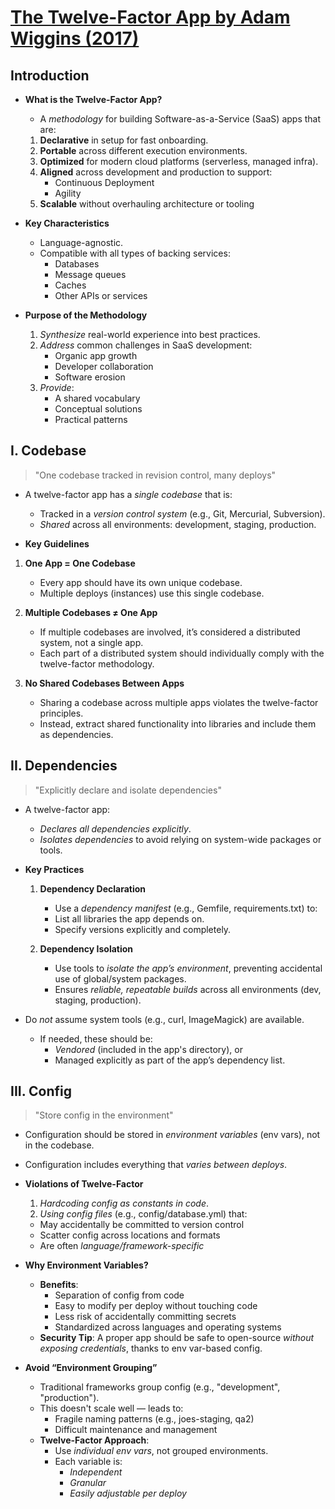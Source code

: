 # [The Twelve-Factor App by Adam Wiggins (2017)](https://12factor.net/)

## Introduction

- **What is the Twelve-Factor App?**

  - A _methodology_ for building Software-as-a-Service (SaaS) apps that are:

  1. **Declarative** in setup for fast onboarding.
  2. **Portable** across different execution environments.
  3. **Optimized** for modern cloud platforms (serverless, managed infra).
  4. **Aligned** across development and production to support:
     - Continuous Deployment
     - Agility
  5. **Scalable** without overhauling architecture or tooling

- **Key Characteristics**

  - Language-agnostic.
  - Compatible with all types of backing services:
    - Databases
    - Message queues
    - Caches
    - Other APIs or services

- **Purpose of the Methodology**

  1. _Synthesize_ real-world experience into best practices.
  2. _Address_ common challenges in SaaS development:
     - Organic app growth
     - Developer collaboration
     - Software erosion
  3. _Provide_:
     - A shared vocabulary
     - Conceptual solutions
     - Practical patterns

## I. Codebase

> "One codebase tracked in revision control, many deploys"

- A twelve-factor app has a _single codebase_ that is:

  - Tracked in a _version control system_ (e.g., Git, Mercurial, Subversion).
  - _Shared_ across all environments: development, staging, production.

- **Key Guidelines**

1. **One App = One Codebase**

   - Every app should have its own unique codebase.
   - Multiple deploys (instances) use this single codebase.

2. **Multiple Codebases ≠ One App**

   - If multiple codebases are involved, it’s considered a distributed system, not a single app.
   - Each part of a distributed system should individually comply with the twelve-factor methodology.

3. **No Shared Codebases Between Apps**

   - Sharing a codebase across multiple apps violates the twelve-factor principles.
   - Instead, extract shared functionality into libraries and include them as dependencies.

## II. Dependencies

> "Explicitly declare and isolate dependencies"

- A twelve-factor app:

  - _Declares all dependencies explicitly_.
  - _Isolates dependencies_ to avoid relying on system-wide packages or tools.

- **Key Practices**

  1. **Dependency Declaration**

     - Use a _dependency manifest_ (e.g., Gemfile, requirements.txt) to:
     - List all libraries the app depends on.
     - Specify versions explicitly and completely.

  2. **Dependency Isolation**

     - Use tools to _isolate the app’s environment_, preventing accidental use of global/system packages.
     - Ensures _reliable, repeatable builds_ across all environments (dev, staging, production).

- Do _not_ assume system tools (e.g., curl, ImageMagick) are available.
  - If needed, these should be:
    - _Vendored_ (included in the app's directory), or
    - Managed explicitly as part of the app’s dependency list.

## III. Config

> "Store config in the environment"

- Configuration should be stored in _environment variables_ (env vars), not in the codebase.

- Configuration includes everything that _varies between deploys_.

- **Violations of Twelve-Factor**

  1. _Hardcoding config as constants in code_.
  2. _Using config files_ (e.g., config/database.yml) that:

  - May accidentally be committed to version control
  - Scatter config across locations and formats
  - Are often _language/framework-specific_

- **Why Environment Variables?**

  - **Benefits**:
    - Separation of config from code
    - Easy to modify per deploy without touching code
    - Less risk of accidentally committing secrets
    - Standardized across languages and operating systems
  - **Security Tip**: A proper app should be safe to open-source _without exposing credentials_, thanks to env var-based config.

- **Avoid “Environment Grouping”**

  - Traditional frameworks group config (e.g., "development", "production").
  - This doesn't scale well — leads to:
    - Fragile naming patterns (e.g., joes-staging, qa2)
    - Difficult maintenance and management
  - **Twelve-Factor Approach**:
    - Use _individual env vars_, not grouped environments.
    - Each variable is:
      - _Independent_
      - _Granular_
      - _Easily adjustable per deploy_
